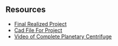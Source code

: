 ## Resources

<ul>
  <li><a href="#">Final Realized Project</a></li>
  <li><a href="Team 301 CAD Model.zip">Cad File For Project</a></li>
  <li><a href="https://youtu.be/8n-hw2aVvCA">Video of Complete Planetary Centrifuge</a></li>
</ul>
